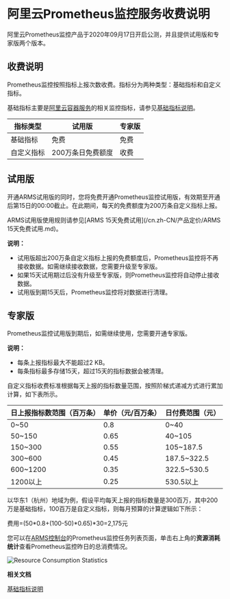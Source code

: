 # 阿里云Prometheus监控服务收费说明

阿里云Prometheus监控产品于2020年09月17日开启公测，并且提供试用版和专家版两个版本。

## 收费说明

Prometheus监控按照指标上报次数收费。指标分为两种类型：基础指标和自定义指标。

基础指标主要是[阿里云容器服务](https://www.aliyun.com/product/kubernetes)的相关监控指标，请参见[基础指标说明]()。

|指标类型|试用版|专家版|
|----|---|---|
|基础指标|免费|免费|
|自定义指标|200万条日免费额度|收费|

## 试用版

开通ARMS试用版的同时，您将免费开通Prometheus监控试用版，有效期至开通后第15日的00:00截止。在此期间，每天的免费额度为200万条自定义指标上报。

ARMS试用版使用规则请参见[ARMS 15天免费试用](/cn.zh-CN/产品定价/ARMS 15天免费试用.md)。

**说明：**

-   试用版超出200万条自定义指标上报的免费额度后，Prometheus监控将不再接收数据。如需继续接收数据，您需要升级至专家版。
-   如果15天试用期过后没有升级至专家版，则Prometheus监控将自动停止接收数据。
-   试用版到期15天后，Prometheus监控将对数据进行清理。

## 专家版

Prometheus监控试用版到期后，如需继续使用，您需要开通专家版。

**说明：**

-   每条上报指标最大不能超过2 KB。
-   每条指标最多存储15天，超过15天的指标数据会被清理。

自定义指标收费标准根据每天上报的指标数量范围，按照阶梯式递减方式进行累加计算，如下表所示。

|日上报指标数范围（百万条）|单价（元/百万条）|日付费范围（元）|
|-------------|---------|--------|
|0~50|0.8|0~40|
|50~150|0.65|40~105|
|150~300|0.55|105~187.5|
|300~600|0.45|187.5~322.5|
|600~1200|0.35|322.5~530.5|
|1200以上|0.25|530.5以上|

以华东1（杭州）地域为例，假设平均每天上报的指标数量是300百万，其中200万是基础指标，100百万是自定义指标，则每月预算的计算逻辑如下所示：

费用=\(50\*0.8+\(100-50\)\*0.65\)\*30=2,175元

您可以在[ARMS控制台](https://arms.console.aliyun.com/#/home)的Prometheus监控任务列表页面，单击右上角的**资源消耗统计**查看Prometheus监控昨日的总消费情况。

![Resource Consumption Statistics](https://static-aliyun-doc.oss-accelerate.aliyuncs.com/assets/img/zh-CN/5887567951/p75043.png)

**相关文档**  


[基础指标说明]()

